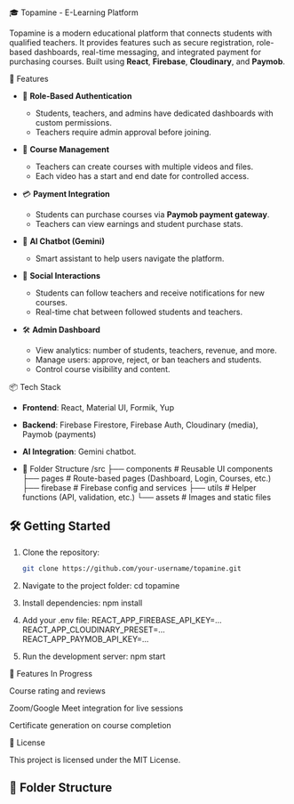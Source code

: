 🎓 Topamine - E-Learning Platform

Topamine is a modern educational platform that connects students with qualified teachers. It provides features such as secure registration, role-based dashboards, real-time messaging, and integrated payment for purchasing courses. Built using **React**, **Firebase**, **Cloudinary**, and **Paymob**.

🚀 Features

- 🔐 **Role-Based Authentication**
  - Students, teachers, and admins have dedicated dashboards with custom permissions.
  - Teachers require admin approval before joining.

- 🎥 **Course Management**
  - Teachers can create courses with multiple videos and files.
  - Each video has a start and end date for controlled access.

- 💳 **Payment Integration**
  - Students can purchase courses via **Paymob payment gateway**.
  - Teachers can view earnings and student purchase stats.

- 🧠 **AI Chatbot (Gemini)**
  - Smart assistant to help users navigate the platform.

- 💬 **Social Interactions**
  - Students can follow teachers and receive notifications for new courses.
  - Real-time chat between followed students and teachers.

- 🛠️ **Admin Dashboard**
  - View analytics: number of students, teachers, revenue, and more.
  - Manage users: approve, reject, or ban teachers and students.
  - Control course visibility and content.

📦 Tech Stack
- **Frontend**: React, Material UI, Formik, Yup
- **Backend**: Firebase Firestore, Firebase Auth, Cloudinary (media), Paymob (payments)
- **AI Integration**: Gemini chatbot.

- 📂 Folder Structure
  /src
├── components # Reusable UI components
├── pages # Route-based pages (Dashboard, Login, Courses, etc.)
├── firebase # Firebase config and services
├── utils # Helper functions (API, validation, etc.)
└── assets # Images and static files


## 🛠️ Getting Started

1. Clone the repository:
   ```bash
   git clone https://github.com/your-username/topamine.git

2. Navigate to the project folder:
   cd topamine
   
3. Install dependencies:
   npm install

4. Add your .env file:
  REACT_APP_FIREBASE_API_KEY=...
  REACT_APP_CLOUDINARY_PRESET=...
  REACT_APP_PAYMOB_API_KEY=...

5. Run the development server:
   npm start

🧪 Features In Progress

Course rating and reviews

Zoom/Google Meet integration for live sessions

Certificate generation on course completion

📄 License

This project is licensed under the MIT License.

## 📂 Folder Structure

